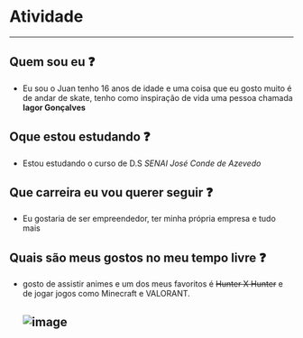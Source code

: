 # Atividade
___
## Quem sou eu ❓
 - Eu sou o Juan tenho 16 anos de idade e uma coisa que eu gosto muito é de andar de skate,
tenho como inspiração de vida uma pessoa chamada **Iagor Gonçalves**

 ## Oque estou estudando ❓
 - Estou estudando o curso de D.S *SENAI José Conde de Azevedo*
>
## Que carreira eu vou querer seguir ❓
 - Eu gostaria de ser empreendedor, ter minha própria empresa e tudo mais 

## Quais são meus gostos no meu tempo livre ❓
 - gosto de assistir animes e um dos meus favoritos é ~~Hunter X Hunter~~ e de jogar jogos como Minecraft e VALORANT.
   
   ![image](https://github.com/user-attachments/assets/a6366013-d926-45a9-9cb8-59b84beee773)
   ---
   
